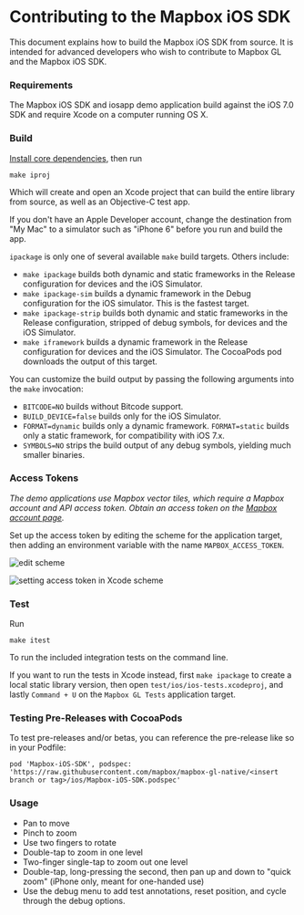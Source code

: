 # Contributing to the Mapbox iOS SDK

This document explains how to build the Mapbox iOS SDK from source. It is intended for advanced developers who wish to contribute to Mapbox GL and the Mapbox iOS SDK.

### Requirements

The Mapbox iOS SDK and iosapp demo application build against the iOS 7.0 SDK and require Xcode on a computer running OS X.

### Build

[Install core dependencies](../../INSTALL.md), then run

    make iproj

Which will create and open an Xcode project that can build the entire library from source, as well as an Objective-C test app.

If you don't have an Apple Developer account, change the destination from "My Mac" to a simulator such as "iPhone 6" before you run and build the app.

`ipackage` is only one of several available `make` build targets. Others include:

* `make ipackage` builds both dynamic and static frameworks in the Release configuration for devices and the iOS Simulator.
* `make ipackage-sim` builds a dynamic framework in the Debug configuration for the iOS simulator. This is the fastest target.
* `make ipackage-strip` builds both dynamic and static frameworks in the Release configuration, stripped of debug symbols, for devices and the iOS Simulator.
* `make iframework` builds a dynamic framework in the Release configuration for devices and the iOS Simulator. The CocoaPods pod downloads the output of this target.

You can customize the build output by passing the following arguments into the `make` invocation:

* `BITCODE=NO` builds without Bitcode support.
* `BUILD_DEVICE=false` builds only for the iOS Simulator.
* `FORMAT=dynamic` builds only a dynamic framework. `FORMAT=static` builds only a static framework, for compatibility with iOS 7.x.
* `SYMBOLS=NO` strips the build output of any debug symbols, yielding much smaller binaries.

### Access Tokens

_The demo applications use Mapbox vector tiles, which require a Mapbox account and API access token. Obtain an access token on the [Mapbox account page](https://www.mapbox.com/studio/account/tokens/)._

Set up the access token by editing the scheme for the application target, then adding an environment variable with the name `MAPBOX_ACCESS_TOKEN`.

![edit scheme](https://cloud.githubusercontent.com/assets/98601/5460702/c4610262-8519-11e4-873a-8597821da468.png)

![setting access token in Xcode scheme](https://cloud.githubusercontent.com/assets/162976/5349358/0a086f00-7f8c-11e4-8433-bdbaccda2b58.png)

### Test

Run

    make itest

To run the included integration tests on the command line.

If you want to run the tests in Xcode instead, first `make ipackage` to create a local static library version, then open `test/ios/ios-tests.xcodeproj`, and lastly `Command + U` on the `Mapbox GL Tests` application target.

### Testing Pre-Releases with CocoaPods

To test pre-releases and/or betas, you can reference the pre-release like so in your Podfile:

    pod 'Mapbox-iOS-SDK', podspec: 'https://raw.githubusercontent.com/mapbox/mapbox-gl-native/<insert branch or tag>/ios/Mapbox-iOS-SDK.podspec'

### Usage

- Pan to move
- Pinch to zoom
- Use two fingers to rotate
- Double-tap to zoom in one level
- Two-finger single-tap to zoom out one level
- Double-tap, long-pressing the second, then pan up and down to "quick zoom" (iPhone only, meant for one-handed use)
- Use the debug menu to add test annotations, reset position, and cycle through the debug options.
